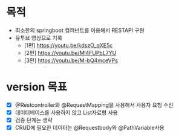 # 목적
* 최소한의 springboot 컴퍼넌트를 이용해서 RESTAPI 구현
* 유투브 영상으로 기록
    * [1편] https://youtu.be/kdszO_qXE5c
    * [2편] https://youtu.be/Ml4FUPbL7YU
    * [3편] https://youtu.be/M-bQ4mceVPs


# version 목표
* [x] @Restcontroller와 @RequestMapping을 사용해서 사용자 요청 수신
* [x] 데이터베이스를 사용하지 않고 List자료형 사용
* [x] 검증 단계는 생략
* [x] CRUD에 필요한 데이터는 @Requestbody와 @PathVariable사용
